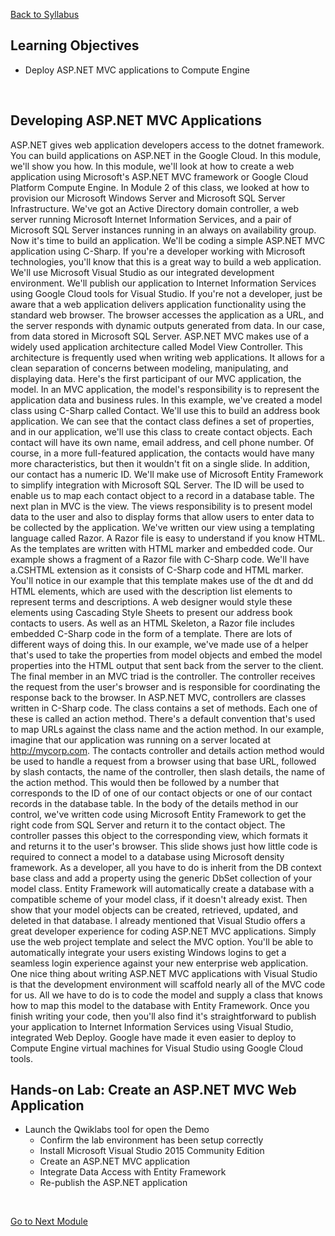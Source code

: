 [Back to Syllabus](/README.md#course-syllabus)

## Learning Objectives
- Deploy ASP.NET MVC applications to Compute Engine
<br>

## Developing ASP.NET MVC Applications
ASP.NET gives web application developers access to the dotnet framework. You can build applications on ASP.NET in the Google Cloud. In this module, we'll show you how. In this module, we'll look at how to create a web application using Microsoft's ASP.NET MVC framework or Google Cloud Platform Compute Engine. In Module 2 of this class, we looked at how to provision our Microsoft Windows Server and Microsoft SQL Server Infrastructure. We've got an Active Directory domain controller, a web server running Microsoft Internet Information Services, and a pair of Microsoft SQL Server instances running in an always on availability group. Now it's time to build an application. We'll be coding a simple ASP.NET MVC application using C-Sharp. If you're a developer working with Microsoft technologies, you'll know that this is a great way to build a web application. We'll use Microsoft Visual Studio as our integrated development environment. We'll publish our application to Internet Information Services using Google Cloud tools for Visual Studio. If you're not a developer, just be aware that a web application delivers application functionality using the standard web browser. The browser accesses the application as a URL, and the server responds with dynamic outputs generated from data. In our case, from data stored in Microsoft SQL Server. ASP.NET MVC makes use of a widely used application architecture called Model View Controller. This architecture is frequently used when writing web applications. It allows for a clean separation of concerns between modeling, manipulating, and displaying data. Here's the first participant of our MVC application, the model. In an MVC application, the model's responsibility is to represent the application data and business rules. In this example, we've created a model class using C-Sharp called Contact. We'll use this to build an address book application. We can see that the contact class defines a set of properties, and in our application, we'll use this class to create contact objects. Each contact will have its own name, email address, and cell phone number. Of course, in a more full-featured application, the contacts would have many more characteristics, but then it wouldn't fit on a single slide. In addition, our contact has a numeric ID. We'll make use of Microsoft Entity Framework to simplify integration with Microsoft SQL Server. The ID will be used to enable us to map each contact object to a record in a database table. The next plan in MVC is the view. The views responsibility is to present model data to the user and also to display forms that allow users to enter data to be collected by the application. We've written our view using a templating language called Razor. A Razor file is easy to understand if you know HTML. As the templates are written with HTML marker and embedded code. Our example shows a fragment of a Razor file with C-Sharp code. We'll have a.CSHTML extension as it consists of C-Sharp code and HTML marker. You'll notice in our example that this template makes use of the dt and dd HTML elements, which are used with the description list elements to represent terms and descriptions. A web designer would style these elements using Cascading Style Sheets to present our address book contacts to users. As well as an HTML Skeleton, a Razor file includes embedded C-Sharp code in the form of a template. There are lots of different ways of doing this. In our example, we've made use of a helper that's used to take the properties from model objects and embed the model properties into the HTML output that sent back from the server to the client. The final member in an MVC triad is the controller. The controller receives the request from the user's browser and is responsible for coordinating the response back to the browser. In ASP.NET MVC, controllers are classes written in C-Sharp code. The class contains a set of methods. Each one of these is called an action method. There's a default convention that's used to map URLs against the class name and the action method. In our example, imagine that our application was running on a server located at http://mycorp.com. The contacts controller and details action method would be used to handle a request from a browser using that base URL, followed by slash contacts, the name of the controller, then slash details, the name of the action method. This would then be followed by a number that corresponds to the ID of one of our contact objects or one of our contact records in the database table. In the body of the details method in our control, we've written code using Microsoft Entity Framework to get the right code from SQL Server and return it to the contact object. The controller passes this object to the corresponding view, which formats it and returns it to the user's browser. This slide shows just how little code is required to connect a model to a database using Microsoft density framework. As a developer, all you have to do is inherit from the DB context base class and add a property using the generic DbSet collection of your model class. Entity Framework will automatically create a database with a compatible scheme of your model class, if it doesn't already exist. Then show that your model objects can be created, retrieved, updated, and deleted in that database. I already mentioned that Visual Studio offers a great developer experience for coding ASP.NET MVC applications. Simply use the web project template and select the MVC option. You'll be able to automatically integrate your users existing Windows logins to get a seamless login experience against your new enterprise web application. One nice thing about writing ASP.NET MVC applications with Visual Studio is that the development environment will scaffold nearly all of the MVC code for us. All we have to do is to code the model and supply a class that knows how to map this model to the database with Entity Framework. Once you finish writing your code, then you'll also find it's straightforward to publish your application to Internet Information Services using Visual Studio, integrated Web Deploy. Google have made it even easier to deploy to Compute Engine virtual machines for Visual Studio using Google Cloud tools.
<br>

## Hands-on Lab: Create an ASP.NET MVC Web Application
- Launch the Qwiklabs tool for open the Demo
    - Confirm the lab environment has been setup correctly
    - Install Microsoft Visual Studio 2015 Community Edition
    - Create an ASP.NET MVC application
    - Integrate Data Access with Entity Framework
    - Re-publish the ASP.NET application
<br>

[Go to Next Module](./4_Configuring_Resilient_Workloads.md)
